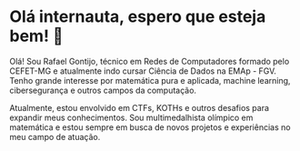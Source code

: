 # Olá internauta, espero que esteja bem! 🖖 

Olá! Sou Rafael Gontijo, técnico em Redes de Computadores formado pelo CEFET-MG e atualmente indo cursar Ciência de Dados na EMAp - FGV. Tenho grande interesse por matemática pura e aplicada, machine learning, cibersegurança e outros campos da computação.

Atualmente, estou envolvido em CTFs, KOTHs e outros desafios para expandir meus conhecimentos. Sou multimedalhista olímpico em matemática e estou sempre em busca de novos projetos e experiências no meu campo de atuação.
